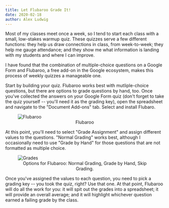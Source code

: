 ```yaml
---
title: Let Flubaroo Grade It!
date: 2020-02-18
author: Alex Ludwig
---
```


Most of my classes meet once a week, so I tend to start each class with a small, low-stakes warmup quiz. These quizzes serve a few different functions: they help us draw connections in class, from week-to-week; they help me gauge attendance; and they show me what information is landing with my students and where I can improve. 

I have found that the combination of multiple-choice questions on a Google Form and Flubaroo, a free add-on in the Google ecosystem, makes this process of weekly quizzes a manageable one. 

Start by building your quiz. Flubaroo works best with mutliple-choice questions, but there are options to grade questions by hand, too. Once you've collected the answers on your Google Form quiz (don't forget to take the quiz yourself -- you'll need it as the grading key), open the spreadsheet and navigate to the "Document Add-ons" tab. Select and install Flubaro.

<figure>
<img src="/img/Flubaroo 1.png" alt="Flubaroo" title="Flubaroo Add-on.">
<center><figcaption>Flubaroo</figcaption></center>
</figure>

At this point, you'll need to select "Grade Assignment" and assign different values to the questions. "Normal Grading" works best, although I occasionally need to use "Grade by Hand" for those questions that are not formatted as multiple choice. 

<figure>
<img src="/img/Flubaroo 2.png" alt="Grades" title="Grading choices.">
<center><figcaption>Options for Flubaroo: Normal Grading, Grade by Hand, Skip Grading.</figcaption></center>
</figure>

Once you've assigned the values to each question, you need to pick a grading key -- you took the quiz, right? Use that one. At that point, Flubaroo will do all the work for you: it will spit out the grades into a spreadsheet; it will provide an overall average; and it will highlight whichever question earned a failing grade by the class. 
